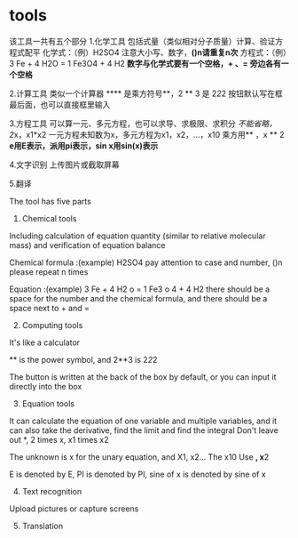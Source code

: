 # tools
该工具一共有五个部分
1.化学工具
包括式量（类似相对分子质量）计算、验证方程式配平
化学式：（例）H2SO4 注意大小写、数字，**()n请重复n次**
方程式：（例）3 Fe + 4 H2O = 1 Fe3O4 + 4 H2 **数字与化学式要有一个空格，+ 、= 旁边各有一个空格**

2.计算工具
类似一个计算器
**** 是乘方符号**，2 ** 3 是 2*2*2
按钮默认写在框最后面，也可以直接框里输入

3.方程工具
可以算一元、多元方程，也可以求导、求极限、求积分
*不能省略，2*x，x1*x2
一元方程未知数为x，多元方程为x1，x2，...，x10
乘方用** ，x ** 2
**e用E表示，派用pi表示，sin x用sin(x)表示**

4.文字识别
上传图片或截取屏幕

5.翻译


The tool has five parts
1. Chemical tools

Including calculation of equation quantity (similar to relative molecular mass) and verification of equation balance

Chemical formula :(example) H2SO4 pay attention to case and number, ()n please repeat n times

Equation :(example) 3 Fe + 4 H2 o = 1 Fe3 o 4 + 4 H2 there should be a space for the number and the chemical formula, and there should be a space next to + and =



2. Computing tools

It's like a calculator

** is the power symbol, and 2**3 is 2*2*2

The button is written at the back of the box by default, or you can input it directly into the box



3. Equation tools

It can calculate the equation of one variable and multiple variables, and it can also take the derivative, find the limit and find the integral
Don't leave out *, 2 times x, x1 times x2

The unknown is x for the unary equation, and X1, x2... The x10
Use **, x**2

E is denoted by E, PI is denoted by PI, sine of x is denoted by sine of x



4. Text recognition

Upload pictures or capture screens



5. Translation
